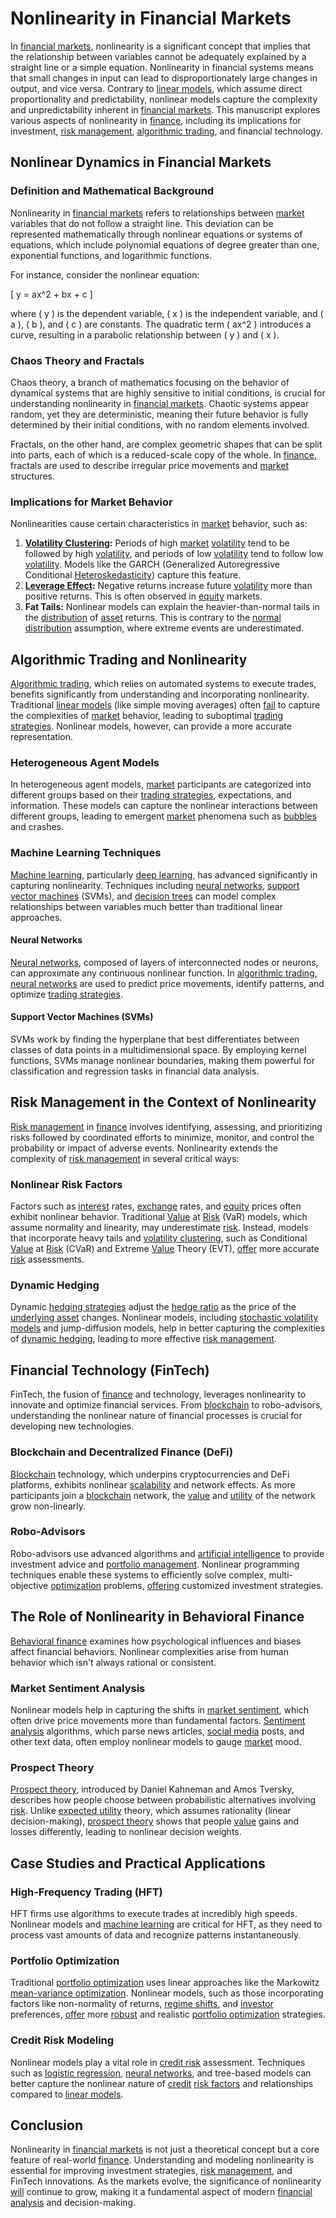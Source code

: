 # Nonlinearity in Financial Markets

In [financial markets](../f/financial_market.md), nonlinearity is a significant concept that implies that the relationship between variables cannot be adequately explained by a straight line or a simple equation. Nonlinearity in financial systems means that small changes in input can lead to disproportionately large changes in output, and vice versa. Contrary to [linear models](../l/linear_models_in_trading.md), which assume direct proportionality and predictability, nonlinear models capture the complexity and unpredictability inherent in [financial markets](../f/financial_market.md). This manuscript explores various aspects of nonlinearity in [finance](../f/finance.md), including its implications for investment, [risk management](../r/risk_management.md), [algorithmic trading](../a/accountability.md), and financial technology.

## Nonlinear Dynamics in Financial Markets

### Definition and Mathematical Background

Nonlinearity in [financial markets](../f/financial_market.md) refers to relationships between [market](../m/market.md) variables that do not follow a straight line. This deviation can be represented mathematically through nonlinear equations or systems of equations, which include polynomial equations of degree greater than one, exponential functions, and logarithmic functions.

For instance, consider the nonlinear equation:

\[ y = ax^2 + bx + c \]

where \( y \) is the dependent variable, \( x \) is the independent variable, and \( a \), \( b \), and \( c \) are constants. The quadratic term \( ax^2 \) introduces a curve, resulting in a parabolic relationship between \( y \) and \( x \).

### Chaos Theory and Fractals

Chaos theory, a branch of mathematics focusing on the behavior of dynamical systems that are highly sensitive to initial conditions, is crucial for understanding nonlinearity in [financial markets](../f/financial_market.md). Chaotic systems appear random, yet they are deterministic, meaning their future behavior is fully determined by their initial conditions, with no random elements involved.

Fractals, on the other hand, are complex geometric shapes that can be split into parts, each of which is a reduced-scale copy of the whole. In [finance](../f/finance.md), fractals are used to describe irregular price movements and [market](../m/market.md) structures.

### Implications for Market Behavior

Nonlinearities cause certain characteristics in [market](../m/market.md) behavior, such as:

1. **[Volatility Clustering](../v/volatility_clustering.md):** Periods of high [market](../m/market.md) [volatility](../v/volatility.md) tend to be followed by high [volatility](../v/volatility.md), and periods of low [volatility](../v/volatility.md) tend to follow low [volatility](../v/volatility.md). Models like the GARCH (Generalized Autoregressive Conditional [Heteroskedasticity](../h/heteroskedasticity.md)) capture this feature.
2. **[Leverage Effect](../l/leverage_effect_in_trading.md):** Negative returns increase future [volatility](../v/volatility.md) more than positive returns. This is often observed in [equity](../e/equity.md) markets.
3. **Fat Tails:** Nonlinear models can explain the heavier-than-normal tails in the [distribution](../d/distribution.md) of [asset](../a/asset.md) returns. This is contrary to the [normal distribution](../n/normal_distribution_in_trading.md) assumption, where extreme events are underestimated.

## Algorithmic Trading and Nonlinearity

[Algorithmic trading](../a/accountability.md), which relies on automated systems to execute trades, benefits significantly from understanding and incorporating nonlinearity. Traditional [linear models](../l/linear_models_in_trading.md) (like simple moving averages) often [fail](../f/fail.md) to capture the complexities of [market](../m/market.md) behavior, leading to suboptimal [trading strategies](../t/trading_strategies.md). Nonlinear models, however, can provide a more accurate representation.

### Heterogeneous Agent Models

In heterogeneous agent models, [market](../m/market.md) participants are categorized into different groups based on their [trading strategies](../t/trading_strategies.md), expectations, and information. These models can capture the nonlinear interactions between different groups, leading to emergent [market](../m/market.md) phenomena such as [bubbles](../b/bubble.md) and crashes.

### Machine Learning Techniques

[Machine learning](../m/machine_learning.md), particularly [deep learning](../d/deep_learning.md), has advanced significantly in capturing nonlinearity. Techniques including [neural networks](../n/neural_networks_in_trading.md), [support vector machines](../s/support_vector_machines_in_trading.md) (SVMs), and [decision trees](../d/decision_trees.md) can model complex relationships between variables much better than traditional linear approaches.

#### Neural Networks

[Neural networks](../n/neural_networks_in_trading.md), composed of layers of interconnected nodes or neurons, can approximate any continuous nonlinear function. In [algorithmic trading](../a/accountability.md), [neural networks](../n/neural_networks_in_trading.md) are used to predict price movements, identify patterns, and optimize [trading strategies](../t/trading_strategies.md).

#### Support Vector Machines (SVMs)

SVMs work by finding the hyperplane that best differentiates between classes of data points in a multidimensional space. By employing kernel functions, SVMs manage nonlinear boundaries, making them powerful for classification and regression tasks in financial data analysis.

## Risk Management in the Context of Nonlinearity

[Risk management](../r/risk_management.md) in [finance](../f/finance.md) involves identifying, assessing, and prioritizing risks followed by coordinated efforts to minimize, monitor, and control the probability or impact of adverse events. Nonlinearity extends the complexity of [risk management](../r/risk_management.md) in several critical ways:

### Nonlinear Risk Factors

Factors such as [interest](../i/interest.md) rates, [exchange](../e/exchange.md) rates, and [equity](../e/equity.md) prices often exhibit nonlinear behavior. Traditional [Value](../v/value.md) at [Risk](../r/risk.md) (VaR) models, which assume normality and linearity, may underestimate [risk](../r/risk.md). Instead, models that incorporate heavy tails and [volatility clustering](../v/volatility_clustering.md), such as Conditional [Value](../v/value.md) at [Risk](../r/risk.md) (CVaR) and Extreme [Value](../v/value.md) Theory (EVT), [offer](../o/offer.md) more accurate [risk](../r/risk.md) assessments.

### Dynamic Hedging

Dynamic [hedging strategies](../h/hedging_strategies.md) adjust the [hedge ratio](../h/hedge_ratio.md) as the price of the [underlying asset](../u/underlying_asset.md) changes. Nonlinear models, including [stochastic volatility models](../s/stochastic_volatility_models.md) and jump-diffusion models, help in better capturing the complexities of [dynamic hedging](../d/dynamic_hedging.md), leading to more effective [risk management](../r/risk_management.md).

## Financial Technology (FinTech)

FinTech, the fusion of [finance](../f/finance.md) and technology, leverages nonlinearity to innovate and optimize financial services. From [blockchain](../b/blockchain_in_trading.md) to robo-advisors, understanding the nonlinear nature of financial processes is crucial for developing new technologies.

### Blockchain and Decentralized Finance (DeFi)

[Blockchain](../b/blockchain_in_trading.md) technology, which underpins cryptocurrencies and DeFi platforms, exhibits nonlinear [scalability](../s/scalability.md) and network effects. As more participants join a [blockchain](../b/blockchain_in_trading.md) network, the [value](../v/value.md) and [utility](../u/utility.md) of the network grow non-linearly. 

### Robo-Advisors

Robo-advisors use advanced algorithms and [artificial intelligence](../a/artificial_intelligence_in_trading.md) to provide investment advice and [portfolio management](../p/par.md). Nonlinear programming techniques enable these systems to efficiently solve complex, multi-objective [optimization](../o/optimization.md) problems, [offering](../o/offering.md) customized investment strategies.

## The Role of Nonlinearity in Behavioral Finance

[Behavioral finance](../b/behavioral_finance.md) examines how psychological influences and biases affect financial behaviors. Nonlinear complexities arise from human behavior which isn't always rational or consistent.

### Market Sentiment Analysis

Nonlinear models help in capturing the shifts in [market sentiment](../m/market_sentiment.md), which often drive price movements more than fundamental factors. [Sentiment analysis](../s/sentiment_analysis.md) algorithms, which parse news articles, [social media](../s/social_media.md) posts, and other text data, often employ nonlinear models to gauge [market](../m/market.md) mood.

### Prospect Theory

[Prospect theory](../p/prospect_theory.md), introduced by Daniel Kahneman and Amos Tversky, describes how people choose between probabilistic alternatives involving [risk](../r/risk.md). Unlike [expected utility](../e/expected_utility.md) theory, which assumes rationality (linear decision-making), [prospect theory](../p/prospect_theory.md) shows that people [value](../v/value.md) gains and losses differently, leading to nonlinear decision weights.

## Case Studies and Practical Applications

### High-Frequency Trading (HFT)

HFT firms use algorithms to execute trades at incredibly high speeds. Nonlinear models and [machine learning](../m/machine_learning.md) are critical for HFT, as they need to process vast amounts of data and recognize patterns instantaneously.

### Portfolio Optimization

Traditional [portfolio optimization](../p/portfolio_optimization.md) uses linear approaches like the Markowitz [mean-variance optimization](../m/mean-variance_optimization.md). Nonlinear models, such as those incorporating factors like non-normality of returns, [regime shifts](../r/regime_shifts_in_trading.md), and [investor](../i/investor.md) preferences, [offer](../o/offer.md) more [robust](../r/robust.md) and realistic [portfolio optimization](../p/portfolio_optimization.md) strategies.

### Credit Risk Modeling

Nonlinear models play a vital role in [credit risk](../c/credit_risk.md) assessment. Techniques such as [logistic regression](../l/logistic_regression_in_trading.md), [neural networks](../n/neural_networks_in_trading.md), and tree-based models can better capture the nonlinear nature of [credit](../c/credit.md) [risk factors](../r/risk_factors_in_trading.md) and relationships compared to [linear models](../l/linear_models_in_trading.md).

## Conclusion

Nonlinearity in [financial markets](../f/financial_market.md) is not just a theoretical concept but a core feature of real-world [finance](../f/finance.md). Understanding and modeling nonlinearity is essential for improving investment strategies, [risk management](../r/risk_management.md), and FinTech innovations. As the markets evolve, the significance of nonlinearity [will](../w/will.md) continue to grow, making it a fundamental aspect of modern [financial analysis](../f/financial_analysis.md) and decision-making.